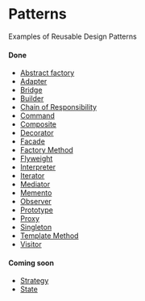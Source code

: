 Patterns
===================

Examples of Reusable Design Patterns

#### Done
* [Abstract factory](https://github.com/keygenqt/skill-patterns/blob/master/src/main/kotlin/com/keygenqt/patterns/pattern/abstract_factory/Runner.kt#L9)
* [Adapter](https://github.com/keygenqt/skill-patterns/blob/master/src/main/kotlin/com/keygenqt/patterns/pattern/adapter/Runner.kt#L5)
* [Bridge](https://github.com/keygenqt/skill-patterns/blob/master/src/main/kotlin/com/keygenqt/patterns/pattern/bridge/Runner.kt#L5)
* [Builder](https://github.com/keygenqt/skill-patterns/blob/master/src/main/kotlin/com/keygenqt/patterns/pattern/builder/Runner.kt#L5)
* [Chain of Responsibility](https://github.com/keygenqt/skill-patterns/blob/master/src/main/kotlin/com/keygenqt/patterns/pattern/chain_of_responsibility/Runner.kt#L5)
* [Command](https://github.com/keygenqt/skill-patterns/blob/master/src/main/kotlin/com/keygenqt/patterns/pattern/command/Runner.kt#L5)
* [Composite](https://github.com/keygenqt/skill-patterns/blob/master/src/main/kotlin/com/keygenqt/patterns/pattern/composite/Runner.kt#L5)
* [Decorator](https://github.com/keygenqt/skill-patterns/blob/master/src/main/kotlin/com/keygenqt/patterns/pattern/decorator/Runner.kt#L5)
* [Facade](https://github.com/keygenqt/skill-patterns/blob/master/src/main/kotlin/com/keygenqt/patterns/pattern/facade/Runner.kt#L5)
* [Factory Method](https://github.com/keygenqt/skill-patterns/blob/master/src/main/kotlin/com/keygenqt/patterns/pattern/factory_method/Runner.kt#L5)
* [Flyweight](https://github.com/keygenqt/skill-patterns/blob/master/src/main/kotlin/com/keygenqt/patterns/pattern/flyweight/Runner.kt#L5)
* [Interpreter](https://github.com/keygenqt/skill-patterns/blob/master/src/main/kotlin/com/keygenqt/patterns/pattern/interpreter/Runner.kt#L5)
* [Iterator](https://github.com/keygenqt/skill-patterns/blob/master/src/main/kotlin/com/keygenqt/patterns/pattern/iterator/Runner.kt#L5)
* [Mediator](https://github.com/keygenqt/skill-patterns/blob/master/src/main/kotlin/com/keygenqt/patterns/pattern/mediator/Runner.kt#L5)
* [Memento](https://github.com/keygenqt/skill-patterns/blob/master/src/main/kotlin/com/keygenqt/patterns/pattern/memento/Runner.kt#L5)
* [Observer](https://github.com/keygenqt/skill-patterns/blob/master/src/main/kotlin/com/keygenqt/patterns/pattern/observer/Runner.kt#L5)
* [Prototype](https://github.com/keygenqt/skill-patterns/blob/master/src/main/kotlin/com/keygenqt/patterns/pattern/prototype/Runner.kt#L5)
* [Proxy](https://github.com/keygenqt/skill-patterns/blob/master/src/main/kotlin/com/keygenqt/patterns/pattern/proxy/Runner.kt#L5)
* [Singleton](https://github.com/keygenqt/skill-patterns/blob/master/src/main/kotlin/com/keygenqt/patterns/pattern/singleton/Runner.kt#L5)
* [Template Method](https://github.com/keygenqt/skill-patterns/blob/master/src/main/kotlin/com/keygenqt/patterns/pattern/template_method/Runner.kt#L5)
* [Visitor](https://github.com/keygenqt/skill-patterns/blob/master/src/main/kotlin/com/keygenqt/patterns/pattern/visitor/Runner.kt#L5)

#### Coming soon
* [Strategy](https://en.wikipedia.org/wiki/Strategy_pattern)
* [State](https://en.wikipedia.org/wiki/State_pattern)

